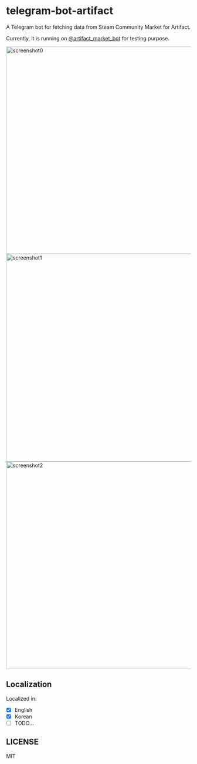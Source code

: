 # telegram-bot-artifact

A Telegram bot for fetching data from Steam Community Market for Artifact.

Currently, it is running on [@artifact_market_bot](http://telegram.me/artifact_market_bot) for testing purpose.

<img width="566" alt="screenshot0" src="https://user-images.githubusercontent.com/185988/49440187-55eeb680-f806-11e8-9424-8b74612baea9.png">
<img width="567" alt="screenshot1" src="https://user-images.githubusercontent.com/185988/49440193-58e9a700-f806-11e8-8ece-6225093ab155.png">
<img width="567" alt="screenshot2" src="https://user-images.githubusercontent.com/185988/49440201-5be49780-f806-11e8-94b4-2eda45aa4ecc.png">

## Localization

Localized in:

- [X] English
- [X] Korean
- [ ] TODO...

## LICENSE

MIT

